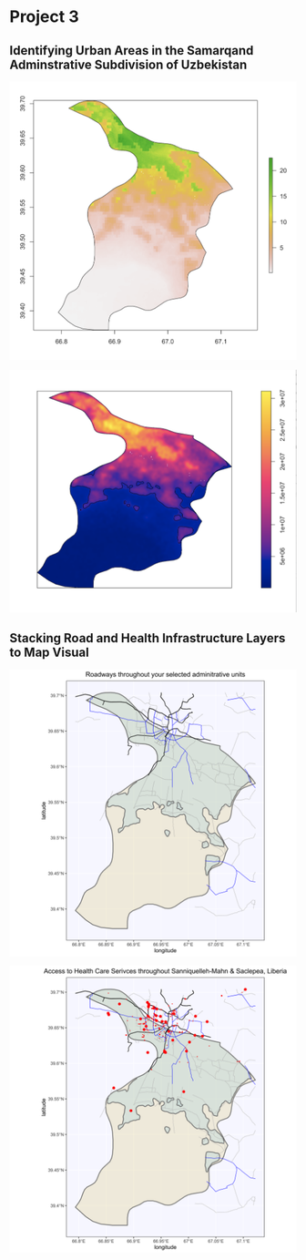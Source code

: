 # Project 3

## Identifying Urban Areas in the Samarqand Adminstrative Subdivision of Uzbekistan

![](pop19.png)

![](density.png)

## Stacking Road and Health Infrastructure Layers to Map Visual

![](samarqand_roads.png)

![](samarqand_access_to_hcf.png)

